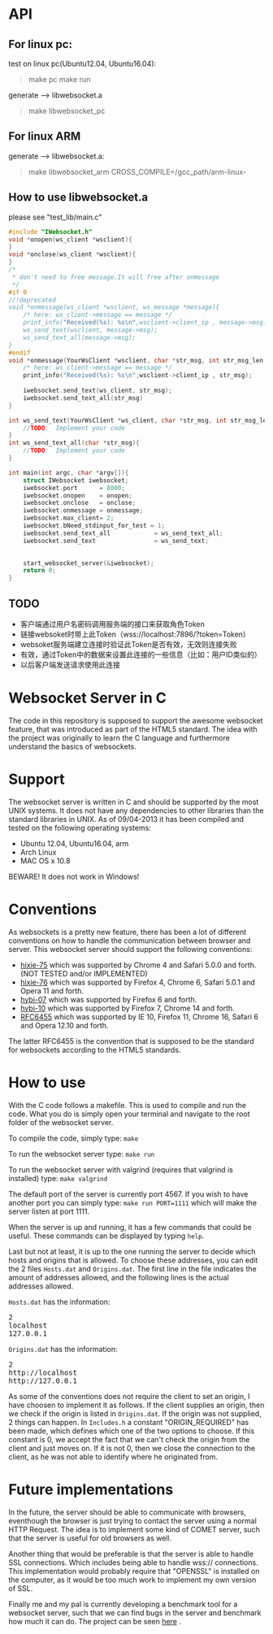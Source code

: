 # API
## For linux pc: 
test on linux pc(Ubuntu12.04, Ubuntu16.04):
> make pc
> make run


generate --> libwebsocket.a
> make libwebsocket_pc


## For linux ARM
generate --> libwebsocket.a: 
> make libwebsocket_arm CROSS_COMPILE=/gcc_path/arm-linux-


## How to use libwebsocket.a
please see "test_lib/main.c"
```c
#include "IWebsocket.h"
void *onopen(ws_client *wsclient){
}
void *onclose(ws_client *wsclient){
}
/*
 * don't need to free message.It will free after onmessage
 */
#if 0
//!deprecated
void *onmessage(ws_client *wsclient, ws_message *message){
    /* here: ws_client->message == message */
    print_info("Received(%s): %s\n",wsclient->client_ip , message->msg);
    ws_send_text(wsclient, message->msg);
    ws_send_text_all(message->msg);
}
#endif
void *onmessage(YourWsClient *wsclient, char *str_msg, int str_msg_len){
    /* here: ws_client->message == message */
    print_info("Received(%s): %s\n",wsclient->client_ip , str_msg);
    
    iwebsocket.send_text(ws_client, str_msg);
    iwebsocket.send_text_all(str_msg)
}

int ws_send_text(YourWsClient *ws_client, char *str_msg, int str_msg_len){
    //TODO:  Implement your code 
}
int ws_send_text_all(char *str_msg){
    //TODO:  Implement your code 
}

int main(int argc, char *argv[]){
    struct IWebsocket iwebsocket;
    iwebsocket.port      = 8000;
    iwebsocket.onopen    = onopen;
    iwebsocket.onclose   = onclose;
    iwebsocket.onmessage = onmessage;
    iwebsocket.max_client= 2;
    iwebsocket.bNeed_stdinput_for_test = 1;
    iwebsocket.send_text_all            = ws_send_text_all;
    iwebsocket.send_text                = ws_send_text;

    
    start_websocket_server(&iwebsocket);
    return 0;
}
```
## TODO
- 客户端通过用户名密码调用服务端的接口来获取角色Token
- 链接websoket时带上此Token（wss://localhost:7896/?token=Token）
- websoket服务端建立连接时验证此Token是否有效，无效则连接失败
- 有效，通过Token中的数据来设置此连接的一些信息（比如：用户ID类似的）
- 以后客户端发送请求使用此连接


# Websocket Server in C 

The code in this repository is supposed to support the awesome websocket 
feature, that was introduced as part of the HTML5 standard. The idea with the
project was originally to learn the C language and furthermore understand the
basics of websockets. 


# Support

The websocket server is written in C and should be supported by the most UNIX 
systems. It does not have any dependencies to other libraries than the standard
libraries in UNIX. As of 09/04-2013 it has been compiled and tested on the 
following operating systems:

* Ubuntu 12.04, Ubuntu16.04, arm
* Arch Linux
* MAC OS x 10.8

BEWARE! It does not work in Windows!

# Conventions

As websockets is a pretty new feature, there has been a lot of different 
conventions on how to handle the communication between browser and server. This
websocket server should support the following conventions:

* [hixie-75](http://tools.ietf.org/html/draft-hixie-thewebsocketprotocol-75) 
which was supported by Chrome 4 and Safari 5.0.0 and forth. (NOT TESTED and/or 
IMPLEMENTED)
* [hixie-76](http://tools.ietf.org/html/draft-hixie-thewebsocketprotocol-76)
which was supported by Firefox 4, Chrome 6, Safari 5.0.1 and Opera 11 and forth.
* [hybi-07](http://tools.ietf.org/html/draft-ietf-hybi-thewebsocketprotocol-07)
which was supported by Firefox 6 and forth.
* [hybi-10](http://tools.ietf.org/html/draft-ietf-hybi-thewebsocketprotocol-10)
which was supported by Firefox 7, Chrome 14 and forth.
* [RFC6455](http://tools.ietf.org/html/rfc6455)
which was supported by IE 10, Firefox 11, Chrome 16, Safari 6 and Opera 12.10 
and forth.

The latter RFC6455 is the convention that is supposed to be the standard for
websockets according to the HTML5 standards.

# How to use
With the C code follows a makefile. This is used to compile and run the code.
What you do is simply open your terminal and navigate to the root folder of the
websocket server.

To compile the code, simply type:
`make`

To run the websocket server type:
`make run`

To run the websocket server with valgrind (requires that valgrind is installed) 
type:
`make valgrind`

The default port of the server is currently port 4567. If you wish to have 
another port you can simply type:
`make run PORT=1111`
which will make the server listen at port 1111.

When the server is up and running, it has a few commands that could be useful.
These commands can be displayed by typing `help`.

Last but not at least, it is up to the one running the server to decide which 
hosts and origins that is allowed. To choose these addresses, you can edit the 
2 files `Hosts.dat` and `Origins.dat`. The first line in the file indicates the
amount of addresses allowed, and the following lines is the actual addresses 
allowed.

`Hosts.dat` has the information:
<pre>
2
localhost
127.0.0.1
</pre>

`Origins.dat` has the information:
<pre>
2
http://localhost
http://127.0.0.1
</pre>

As some of the conventions does not require the client to set an origin, I have
choosen to implement it as follows. If the client supplies an origin, then we
check if the origin is listed in `Origins.dat`. If the origin was not supplied,
2 things can happen. In `Includes.h` a constant "ORIGIN\_REQUIRED" has been 
made, which defines which one of the two options to choose. If this constant
is 0, we accept the fact that we can't check the origin from the client and
just moves on. If it is not 0, then we close the connection to the client, as
he was not able to identify where he originated from.

# Future implementations

In the future, the server should be able to communicate with browsers, 
eventhough the browser is just trying to contact the server using a normal 
HTTP Request. The idea is to implement some kind of COMET server, such that 
the server is useful for old browsers as well.

Another thing that would be preferable is that the server is able to handle
SSL connections. Which includes being able to handle wss:// connections. This
implementation would probably require that "OPENSSL" is installed on the 
computer, as it would be too much work to implement my own version of SSL.

Finally me and my pal is currently developing a benchmark tool for a websocket 
server, such that we can find bugs in the server and benchmark how much it can
do. The project can be seen [here](https://github.com/hovmand/go-websocket-bench)
.
